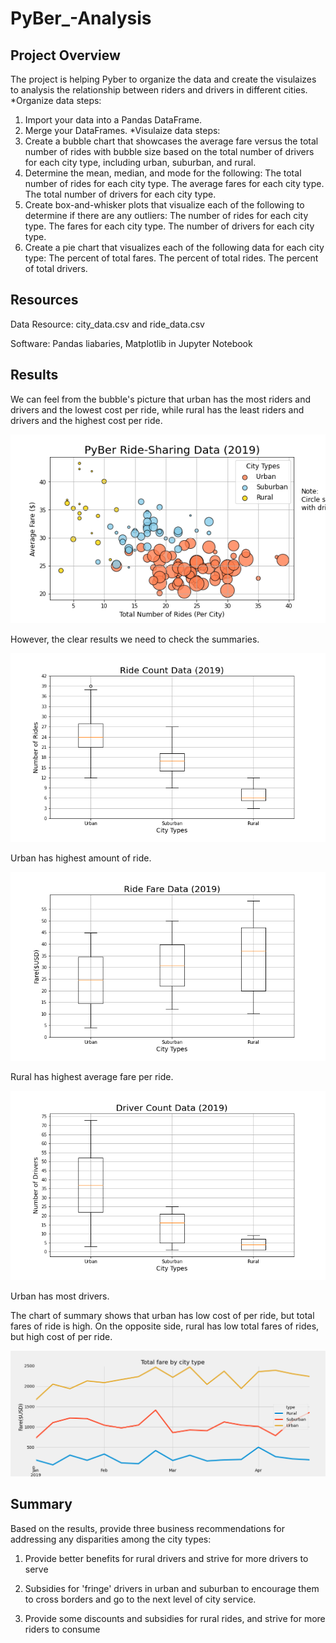 # PyBer_-Analysis
## Project Overview
The project is helping Pyber to organize the data and create the visulaizes to analysis the relationship between riders and drivers in different cities.
*Organize data steps:
1. Import your data into a Pandas DataFrame.
2. Merge your DataFrames.
*Visulaize data steps:
1. Create a bubble chart that showcases the average fare versus the total number of rides with bubble size based on the total number of drivers for each city type, including urban, suburban, and rural.
2. Determine the mean, median, and mode for the following:
The total number of rides for each city type.
The average fares for each city type.
The total number of drivers for each city type.
3. Create box-and-whisker plots that visualize each of the following to determine if there are any outliers:
The number of rides for each city type.
The fares for each city type.
The number of drivers for each city type.
4. Create a pie chart that visualizes each of the following data for each city type:
The percent of total fares.
The percent of total rides.
The percent of total drivers.

## Resources
Data Resource: city_data.csv and ride_data.csv

Software: Pandas liabaries, Matplotlib in Jupyter Notebook

## Results
We can feel from the bubble's picture that urban has the most riders and drivers and the lowest cost per ride, while rural has the least riders and drivers and the highest cost per ride.

![img](analysis/Fig1.png)

However, the clear results we need to check the summaries.

![img](analysis/Fig2.png)

Urban has highest amount of ride.

![img](analysis/Fig3.png)

Rural has highest average fare per ride.

![img](analysis/Fig4.png)

Urban has most drivers.

The chart of summary shows that urban has low cost of per ride, but total fares of ride is high. On the opposite side, rural has low total fares of rides, but high cost of per ride.

![img](analysis/PyBer_fare_summary.png)


## Summary

Based on the results, provide three business recommendations for addressing any disparities among the city types:

1. Provide better benefits for rural drivers and strive for more drivers to serve

2. Subsidies for 'fringe' drivers in urban and suburban to encourage them to cross borders and go to the next level of city service.

3. Provide some discounts and subsidies for rural rides, and strive for more riders to consume
 
